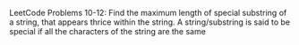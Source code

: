 LeetCode Problems
10-12: Find the maximum length of special substring of a string, that appears thrice within the string. A string/substring is said to be special if all the characters of the string are the same
